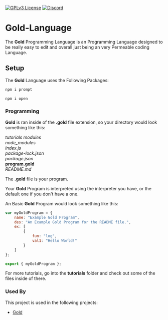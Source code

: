 [![GPLv3 License](https://img.shields.io/badge/License-GPL%20v3-yellow.svg)](https://opensource.org/licenses/)
[![Discord](https://img.shields.io/discord/945836676272517201?label=2%20Identical%20Rocks)]()

# Gold-Language
The **Gold** Programming Language is an Programming Language designed to be really easy to
edit and overall just being an very Permeable coding Language.

## Setup

The **Gold** Language uses the Following Packages:

```javascript
npm i prompt
```

```javascript
npm i open
```


### Programming
**Gold** is ran inside of the **.gold** file extension, so your directory would look something like this:   

*tutorials*
*modules*   
*node_modules*  
*index.js*  
*package-lock.json*   
*package.json*   
**program.gold**   
*README.md*    

The **.gold** file is your program.   

Your **Gold** Program is interpreted using the interpreter you have, or the default one if you don't have a one.

An Basic **Gold** Program would look something like this:

```javascript
var myGoldProgram = {
    name: "Example Gold Program",
    des: "An Example Gold Program for the README file.",
    ex: [
        {
            fun: "log",
            val1: "Hello World!"
        }
    ]
};

export { myGoldProgram };
```

For more tutorials, go into the **tutorials** folder and check out some of the files inside of there.

### Used By

This project is used in the following projects:

- [Gold](https://github.com/Shining-Gold-Studios/Gold-Language)

